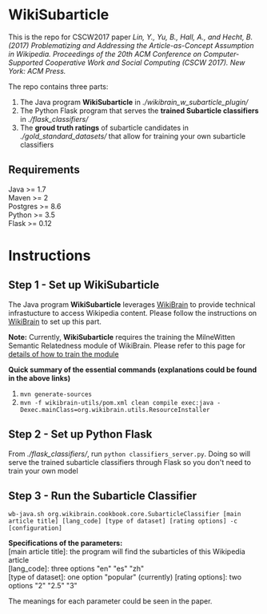 # WikiSubarticle
This is the repo for CSCW2017 paper *Lin, Y., Yu, B., Hall, A., and Hecht, B. (2017) Problematizing and Addressing the Article-as-Concept Assumption in Wikipedia. Proceedings of the 20th ACM Conference on Computer-Supported Cooperative Work and Social Computing (CSCW 2017). New York: ACM Press.*

The repo contains three parts:
1. The Java program **WikiSubarticle** in *./wikibrain_w_subarticle_plugin/*
2. The Python Flask program that serves the **trained Subarticle classifiers** in *./flask_classifiers/*
3. The **groud truth ratings** of subarticle candidates in *./gold_standard_datasets/* that allow for training your own subarticle classifiers

## Requirements
Java >= 1.7  
Maven >= 2  
Postgres >= 8.6  
Python >= 3.5  
Flask >= 0.12  

# Instructions
## Step 1 - Set up WikiSubarticle
The Java program **WikiSubarticle** leverages [WikiBrain](https://shilad.github.io/wikibrain/) to provide technical infrastucture to access Wikipedia content. Please follow the instructions on [WikiBrain](https://shilad.github.io/wikibrain/) to set up this part. 

**Note:** Currently, **WikiSubarticle** requires the training the MilneWitten Semantic Relatedness module of WikiBrain. Please refer to this page for [details of how to train the module](https://shilad.github.io/wikibrain/tutorial/sr.html)

**Quick summary of the essential commands (explanations could be found in the above links)**
1. `mvn generate-sources`
2. `mvn -f wikibrain-utils/pom.xml clean compile exec:java -Dexec.mainClass=org.wikibrain.utils.ResourceInstaller`

## Step 2 - Set up Python Flask
From *./flask_classifiers/*, run `python classifiers_server.py`. Doing so will serve the trained subarticle classifiers through Flask so you don't need to train your own model

## Step 3 - Run the Subarticle Classifier

`wb-java.sh org.wikibrain.cookbook.core.SubarticleClassifier [main article title] [lang_code] [type of dataset] [rating options] -c [configuration]`

**Specifications of the parameters:**  
[main article title]: the program will find the subarticles of this Wikipedia article  
[lang_code]: three options "en" "es" "zh"  
[type of dataset]: one option "popular" (currently)
[rating options]: two options "2" "2.5" "3"

The meanings for each parameter could be seen in the paper. 
